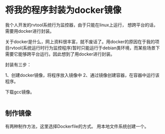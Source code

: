 # 将我的程序封装为docker镜像
我个人开发的rvtool系统行为监控器，由于只能在linux上运行，
想跨平台的话，需要用docker进行封装。

关于docker是什么，网上资料很丰富，就不废话了。用docker的原因在于我的项目rvtool(系统运行时行为监控程序)暂时只能运行于debian类环境，而某些场景下
需要它能够跨平台运行。因此想到了用docker进行封装。

封装有三步：

1、创建docker镜像，将程序放入镜像中
2、通过镜像创建容器，在容器中运行该程序。

下载gcc镜像。
```

```

## 制作镜像
有两种制作方法，这里选择Dockerfile的方式。
用本地文件系统创建一个。

